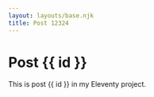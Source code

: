```yaml
---
layout: layouts/base.njk
title: Post 12324
---
```


# Post {{ id }}

This is post {{ id }} in my Eleventy project.

